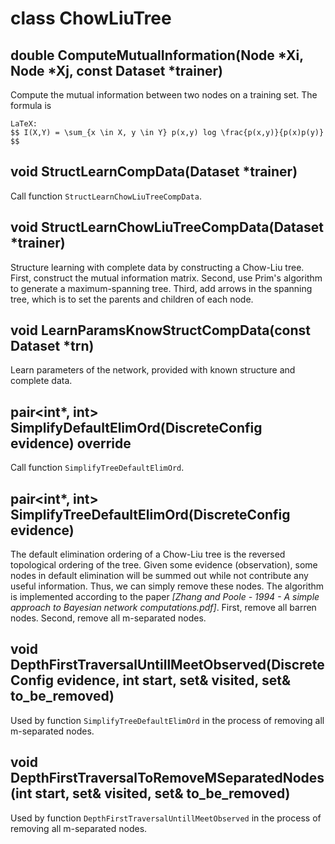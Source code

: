 # class ChowLiuTree

## double ComputeMutualInformation(Node \*Xi, Node \*Xj, const Dataset \*trainer)
Compute the mutual information between two nodes on a training set. The formula is
```
LaTeX:
$$ I(X,Y) = \sum_{x \in X, y \in Y} p(x,y) log \frac{p(x,y)}{p(x)p(y)} $$
```

## void StructLearnCompData(Dataset \*trainer)
Call function `StructLearnChowLiuTreeCompData`.

## void StructLearnChowLiuTreeCompData(Dataset \*trainer)
Structure learning with complete data by constructing a Chow-Liu tree.
First, construct the mutual information matrix.
Second, use Prim's algorithm to generate a maximum-spanning tree.
Third, add arrows in the spanning tree, which is to set the parents and children of each node.

## void LearnParamsKnowStructCompData(const Dataset \*trn)
Learn parameters of the network, provided with known structure and complete data.

## pair<int\*, int> SimplifyDefaultElimOrd(DiscreteConfig evidence) override
Call function `SimplifyTreeDefaultElimOrd`.

## pair<int\*, int> SimplifyTreeDefaultElimOrd(DiscreteConfig evidence)
The default elimination ordering of a Chow-Liu tree is the reversed topological
ordering of the tree. Given some evidence (observation), some nodes in default
elimination will be summed out while not contribute any useful information.
Thus, we can simply remove these nodes. The algorithm is implemented according to the paper
*[Zhang and Poole - 1994 - A simple approach to Bayesian network computations.pdf]*.
First, remove all barren nodes. Second, remove all m-separated nodes.

## void DepthFirstTraversalUntillMeetObserved(DiscreteConfig evidence, int start, set<int>& visited, set<int>& to_be_removed)
Used by function `SimplifyTreeDefaultElimOrd` in the process of removing all m-separated nodes.

## void DepthFirstTraversalToRemoveMSeparatedNodes(int start, set<int>& visited, set<int>& to_be_removed)
Used by function `DepthFirstTraversalUntillMeetObserved` in the process of removing all m-separated nodes.


